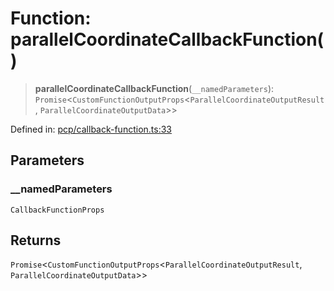 # Function: parallelCoordinateCallbackFunction()

> **parallelCoordinateCallbackFunction**(`__namedParameters`): `Promise`\<`CustomFunctionOutputProps`\<`ParallelCoordinateOutputResult`, `ParallelCoordinateOutputData`\>\>

Defined in: [pcp/callback-function.ts:33](https://github.com/GeoDaCenter/openassistant/blob/a1bcfdf89aac2d64b3bda9cf92b96ead076def28/packages/echarts/src/pcp/callback-function.ts#L33)

## Parameters

### \_\_namedParameters

`CallbackFunctionProps`

## Returns

`Promise`\<`CustomFunctionOutputProps`\<`ParallelCoordinateOutputResult`, `ParallelCoordinateOutputData`\>\>
